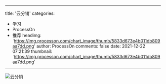 
---
title: '云分销'
categories: 
 - 学习
 - ProcessOn
 - 推荐
headimg: 'https://img.processon.com/chart_image/thumb/5833d673e4b011db809aa7dd.png'
author: ProcessOn
comments: false
date: 2021-12-22 07:21:39
thumbnail: 'https://img.processon.com/chart_image/thumb/5833d673e4b011db809aa7dd.png'
---

<div>   
<img class="thumb" alt="云分销" src="https://img.processon.com/chart_image/thumb/5833d673e4b011db809aa7dd.png" referrerpolicy="no-referrer">
<p></p>  
</div>
            